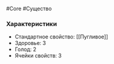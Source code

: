#Core #Существо

### Характеристики

- Стандартное свойство: [[Пугливое]]
- Здоровье: 3
- Голод: 2
- Ячейки свойств: 3
